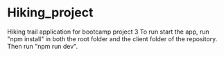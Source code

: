# Hiking_project
Hiking trail application for bootcamp project 3
To run start the app, run "npm install" in both the root folder and the client folder of the repository. Then run "npm run dev".
